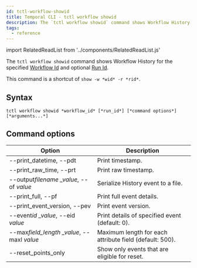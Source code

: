 ```yaml
---
id: tctl-workflow-showid
title: Temporal CLI - tctl workflow showid
description: The `tctl workflow showid` command shows Workflow History for the specified Workflow Id and optional Run Id.
tags:
  - reference
---
```


import RelatedReadList from '../components/RelatedReadList.js'

The `tctl workflow showid` command shows Workflow History for the specified [Workflow Id](/docs/content/what-is-a-workflow-id) and optional [Run Id](/docs/content/what-is-a-run-id).

This command is a shortcut of `show -w *wid* -r *rid*`.

## Syntax

`tctl workflow showid *workflow_id* [*run_id*] [*command options*] [*arguments...*]`

## Command options

| Option                                      | Description                                             |
| ------------------------------------------- | ------------------------------------------------------- |
| --print_datetime, --pdt                     | Print timestamp.                                        |
| --print_raw_time, --prt                     | Print raw timestamp.                                    |
| --output*filename \_value*, --of _value_    | Serialize History event to a file.                      |
| --print_full, --pf                          | Print full event details.                               |
| --print_event_version, --pev                | Print event version.                                    |
| --event*id \_value*, --eid _value_          | Print details of specified event (default: 0).          |
| --max*field_length \_value*, --maxl _value_ | Maximum length for each attribute field (default: 500). |
| --reset_points_only                         | Show only events that are eligible for reset.           |

